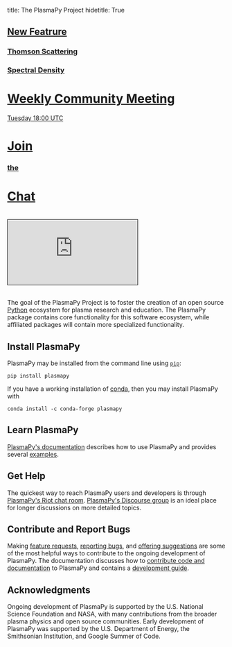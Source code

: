title: The PlasmaPy Project
hidetitle: True

<div class="feature-row">
    <!-- Feature 1 -->
    <div class="feature-column">
        <a class="feature-link" href="https://docs.plasmapy.org/en/latest/notebooks/thomson.html">
        <span class="feature-card" 
              style="background-image: linear-gradient(rgba(249, 96, 96, 0.55),
                                       rgba(255, 255, 255, 0.7)), 
                                       url('/images/features/thomson_spectral_density.png')">
            <span class="feature-card-text">
                <h2>New Featrure</h2>
                <h3>Thomson Scattering</h3>
                <h3>Spectral Density</h3>
            </span>
        </span>
        </a>
    </div>
    <!-- Feature 2 -->
    <div class="feature-column">
        <a class="feature-link" href="meetings/weekly">
        <span class="feature-card">
            <span class="feature-card-text">
                <h1>Weekly Community Meeting</h1>
                <p>Tuesday 18:00 UTC</p>
            </span>
        </span>
        </a>
    </div>
    <!-- Feature 3 -->
    <div class="feature-column">
        <a class="feature-link" href="https://riot.im/app/#/room/#plasmapy:openastronomy.org">
        <span class="feature-card" 
              style="background-image: linear-gradient(rgba(255, 255, 255, 0.5), 
                                       rgba(255, 255, 255, 0.5)), 
                                       none; 
                     background-color: #80cece">
            <span class="feature-card-text">
                <h1>Join</h1>
                <h3>the</h3>
                <h1>Chat</h1>
            </span>
        </span>
        </a>
    </div>
</div>

<br/>

<div class="aspect-ratio-80pc">
    <iframe src="https://www.youtube-nocookie.com/embed/E8RwQF5wcXM"
            style="border: 1px solid black"
            frameborder="0" 
            allow="accelerometer; autoplay; encrypted-media; gyroscope; picture-in-picture"
            allowfullscreen>
    </iframe>
</div>

<br/>

The goal of the PlasmaPy Project is to foster the creation of an open source [Python](https://www.python.org/) ecosystem for plasma research and education.  The PlasmaPy package contains core functionality for this software ecosystem, while affiliated packages will contain more specialized functionality.

## Install PlasmaPy

PlasmaPy may be installed from the command line using [`pip`](https://pip.pypa.io/en/stable/):

```shell
pip install plasmapy
```

If you have a working installation of [conda](https://docs.conda.io/en/latest/), then you may install PlasmaPy with

```shell
conda install -c conda-forge plasmapy
```

## Learn PlasmaPy

[PlasmaPy's documentation](http://docs.plasmapy.org/en/latest) describes how to use PlasmaPy and provides several [examples](http://docs.plasmapy.org/en/latest/auto_examples/index.html). 

## Get Help

The quickest way to reach PlasmaPy users and developers is through [PlasmaPy's Riot chat room](https://riot.im/app/#/room/#plasmapy:openastronomy.org).  [PlasmaPy's Discourse group](https://plasmapy.discourse.group/) is an ideal place for longer discussions on more detailed topics.

## Contribute and Report Bugs

Making [feature requests](https://github.com/PlasmaPy/PlasmaPy/issues/new?template=Feature_request.md), [reporting bugs](https://github.com/PlasmaPy/PlasmaPy/issues/new?template=Bug_report.md), and [offering suggestions](https://docs.google.com/forms/d/e/1FAIpQLSdT3O5iHZrLJRuavFyzoR23PGy0Prfzx2SQOcwJGWtvHyT2lw/viewform) are some of the most helpful ways to contribute to the ongoing development of PlasmaPy.  The documentation discusses how to [contribute code and documentation](http://docs.plasmapy.org/en/latest/CONTRIBUTING.html) to PlasmaPy and contains a [development guide](http://docs.plasmapy.org/en/latest/development/index.html).

## Acknowledgments

Ongoing development of PlasmaPy is supported by the U.S. National Science Foundation and NASA, with many contributions from the broader plasma physics and open source communities.  Early development of PlasmaPy was supported by the U.S. Department of Energy, the Smithsonian Institution, and Google Summer of Code.

